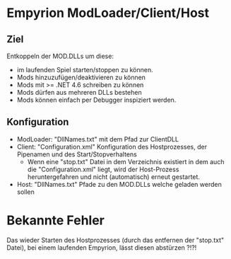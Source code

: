 # Empyrion ModLoader/Client/Host

## Ziel
Entkoppeln der MOD.DLLs um diese:
- im laufenden Spiel starten/stoppen zu können.
- Mods hinzuzufügen/deaktivieren zu können
- Mods mit >= .NET 4.6 schreiben zu können
- Mods dürfen aus mehreren DLLs bestehen
- Mods können einfach per Debugger inspiziert werden.

## Konfiguration
* ModLoader: "DllNames.txt" mit dem Pfad zur ClientDLL
* Client: "Configuration.xml" Konfiguration des Hostprozesses, der Pipenamen und des Start/Stopverhaltens
	* Wenn eine "stop.txt" Datei in dem Verzeichnis existiert in dem auch die "Configuration.xml" liegt, wird der Host-Prozess 
	heruntergefahren und nicht (automatisch) erneut gestartet.
* Host: "DllNames.txt" Pfade zu den MOD.DLLs welche geladen werden sollen

# Bekannte Fehler
Das wieder Starten des Hostprozesses (durch das entfernen der "stop.txt" Datei), bei einem laufenden Empyrion, lässt diesen abstürzen ?!?!